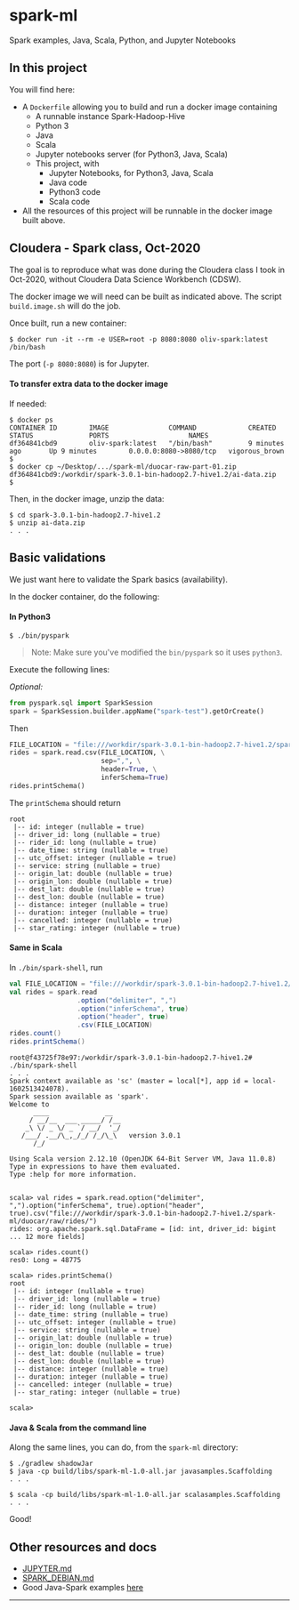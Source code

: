 # spark-ml
Spark examples, Java, Scala, Python, and Jupyter Notebooks

## In this project
You will find here:
- A `Dockerfile` allowing you to build and run a docker image containing
    - A runnable instance Spark-Hadoop-Hive
    - Python 3
    - Java
    - Scala
    - Jupyter notebooks server (for Python3, Java, Scala)
    - This project, with
        - Jupyter Notebooks, for Python3, Java, Scala
        - Java code
        - Python3 code
        - Scala code
- All the resources of this project will be runnable in the docker image built above.     

## Cloudera - Spark class, Oct-2020
The goal is to reproduce what was done during the Cloudera class I took in Oct-2020, without Cloudera Data Science Workbench (CDSW).

The docker image we will need can be built as indicated above.
The script `build.image.sh` will do the job.

Once built, run a new container:
```
$ docker run -it --rm -e USER=root -p 8080:8080 oliv-spark:latest /bin/bash
``` 
The port (`-p 8080:8080`) is for Jupyter.

#### To transfer extra data to the docker image
If needed:
```
$ docker ps
CONTAINER ID        IMAGE               COMMAND             CREATED             STATUS              PORTS                    NAMES
df364841cbd9        oliv-spark:latest   "/bin/bash"         9 minutes ago       Up 9 minutes        0.0.0.0:8080->8080/tcp   vigorous_brown
$
$ docker cp ~/Desktop/.../spark-ml/duocar-raw-part-01.zip df364841cbd9:/workdir/spark-3.0.1-bin-hadoop2.7-hive1.2/ai-data.zip
$
```

Then, in the docker image, unzip the data:
```
$ cd spark-3.0.1-bin-hadoop2.7-hive1.2
$ unzip ai-data.zip
. . .
```

## Basic validations
We just want here to validate the Spark basics (availability).

In the docker container, do the following:

#### In Python3
```
$ ./bin/pyspark
```
> Note: Make sure you've modified the `bin/pyspark` so it uses `python3`.

Execute the following lines:

_Optional:_
```python
from pyspark.sql import SparkSession
spark = SparkSession.builder.appName("spark-test").getOrCreate()
```
Then
```python
FILE_LOCATION = "file:///workdir/spark-3.0.1-bin-hadoop2.7-hive1.2/spark-ml/duocar/raw/rides/"
rides = spark.read.csv(FILE_LOCATION, \
                       sep=",", \
                       header=True, \
                       inferSchema=True)
rides.printSchema()
```

The `printSchema` should return
```
root
 |-- id: integer (nullable = true)
 |-- driver_id: long (nullable = true)
 |-- rider_id: long (nullable = true)
 |-- date_time: string (nullable = true)
 |-- utc_offset: integer (nullable = true)
 |-- service: string (nullable = true)
 |-- origin_lat: double (nullable = true)
 |-- origin_lon: double (nullable = true)
 |-- dest_lat: double (nullable = true)
 |-- dest_lon: double (nullable = true)
 |-- distance: integer (nullable = true)
 |-- duration: integer (nullable = true)
 |-- cancelled: integer (nullable = true)
 |-- star_rating: integer (nullable = true)

```

#### Same in Scala
In `./bin/spark-shell`, run 
```scala
val FILE_LOCATION = "file:///workdir/spark-3.0.1-bin-hadoop2.7-hive1.2/spark-ml/duocar/raw/rides/"
val rides = spark.read
                 .option("delimiter", ",")
                 .option("inferSchema", true)
                 .option("header", true)
                 .csv(FILE_LOCATION)
rides.count()
rides.printSchema()
```

```
root@f43725f78e97:/workdir/spark-3.0.1-bin-hadoop2.7-hive1.2# ./bin/spark-shell
. . .
Spark context available as 'sc' (master = local[*], app id = local-1602513424078).
Spark session available as 'spark'.
Welcome to
      ____              __
     / __/__  ___ _____/ /__
    _\ \/ _ \/ _ `/ __/  '_/
   /___/ .__/\_,_/_/ /_/\_\   version 3.0.1
      /_/
         
Using Scala version 2.12.10 (OpenJDK 64-Bit Server VM, Java 11.0.8)
Type in expressions to have them evaluated.
Type :help for more information.


scala> val rides = spark.read.option("delimiter", ",").option("inferSchema", true).option("header", true).csv("file:///workdir/spark-3.0.1-bin-hadoop2.7-hive1.2/spark-ml/duocar/raw/rides/")
rides: org.apache.spark.sql.DataFrame = [id: int, driver_id: bigint ... 12 more fields]

scala> rides.count()
res0: Long = 48775

scala> rides.printSchema()
root
 |-- id: integer (nullable = true)
 |-- driver_id: long (nullable = true)
 |-- rider_id: long (nullable = true)
 |-- date_time: string (nullable = true)
 |-- utc_offset: integer (nullable = true)
 |-- service: string (nullable = true)
 |-- origin_lat: double (nullable = true)
 |-- origin_lon: double (nullable = true)
 |-- dest_lat: double (nullable = true)
 |-- dest_lon: double (nullable = true)
 |-- distance: integer (nullable = true)
 |-- duration: integer (nullable = true)
 |-- cancelled: integer (nullable = true)
 |-- star_rating: integer (nullable = true)

scala> 
```
#### Java & Scala from the command line
Along the same lines, you can do, from the `spark-ml` directory:
```
$ ./gradlew shadowJar
$ java -cp build/libs/spark-ml-1.0-all.jar javasamples.Scaffolding
. . .

$ scala -cp build/libs/spark-ml-1.0-all.jar scalasamples.Scaffolding
. . .
```

Good!
 
## Other resources and docs
- [JUPYTER.md](./JUPYTER.md)
- [SPARK_DEBIAN.md](./SPARK_DEBIAN.md)
- Good Java-Spark examples [here](https://www.programcreek.com/java-api-examples/?code=IsaacChanghau%2FStockPrediction%2FStockPrediction-master%2Fsrc%2Fmain%2Fjava%2Fcom%2Fisaac%2Fstock%2Futils%2FDataPreview.java#)

---
 